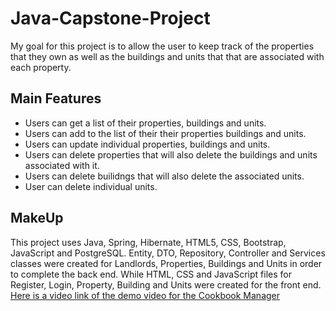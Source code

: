 # Java-Capstone-Project

My goal for this project is to allow the user to keep track of the properties that they own as well as the buildings and units that that are associated with each property.

## Main Features
* Users can get a list of their properties, buildings and units.
* Users can add to the list of their their properties buildings and units.
* Users can update individual properties, buildings and units.
* Users can delete properties that will also delete the buildings and units associated with it.
* Users can delete builidngs that will also delete the associated units.
* User can delete individual units.

## MakeUp
This project uses Java, Spring, Hibernate, HTML5, CSS, Bootstrap, JavaScript and PostgreSQL. Entity, DTO, Repository, Controller and Services classes were created for Landlords, Properties, Buildings and Units in order to complete the back end. While HTML, CSS and JavaScript files for Register, Login, Property, Building and Units were created for the front end.
[Here is a video link of the demo video for the Cookbook Manager](https://youtu.be/qUBWoKF-Kds)
